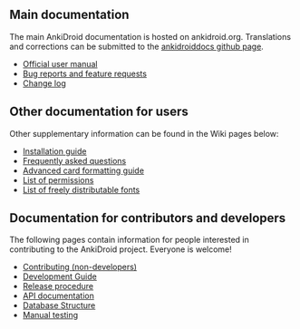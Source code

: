 ## Main documentation
The main AnkiDroid documentation is hosted on ankidroid.org. Translations and corrections can be submitted to the [ankidroiddocs github page](https://github.com/ankidroid/ankidroiddocs).

* [Official user manual](https://ankidroid.org/docs/manual.html)
* [Bug reports and feature requests](https://ankidroid.org/docs/help.html)
* [Change log](https://ankidroid.org/docs/changelog.html)

## Other documentation for users
Other supplementary information can be found in the Wiki pages below:

* [Installation guide](wiki/Installation)
* [Frequently asked questions](wiki/FAQ)
* [Advanced card formatting guide](wiki/Advanced-formatting)
* [List of permissions](wiki/Permissions)
* [List of freely distributable fonts](wiki/Freely-distributable-fonts)

## Documentation for contributors and developers
The following pages contain information for people interested in contributing to the AnkiDroid project. Everyone is welcome!

* [Contributing (non-developers)](wiki/Contributing)
* [Development Guide](wiki/Development-Guide)
* [Release procedure](wiki/Release-procedure)
* [API documentation](wiki/AnkiDroid-API)
* [Database Structure](wiki/Database-Structure)
* [Manual testing](wiki/Manual-testing)